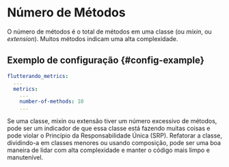 # Número de Métodos

O número de métodos é o total de métodos em uma classe (ou _mixin_, ou _extension_). Muitos métodos indicam uma alta complexidade.

## Exemplo de configuração {#config-example}

```yaml
flutterando_metrics:
  ...
  metrics:
    ...
    number-of-methods: 10
    ...
```

Se uma classe, mixin ou extensão tiver um número excessivo de métodos, pode ser um indicador de que essa classe está fazendo muitas coisas e pode violar o Princípio da Responsabilidade Única (SRP). Refatorar a classe, dividindo-a em classes menores ou usando composição, pode ser uma boa maneira de lidar com alta complexidade e manter o código mais limpo e manutenível.

